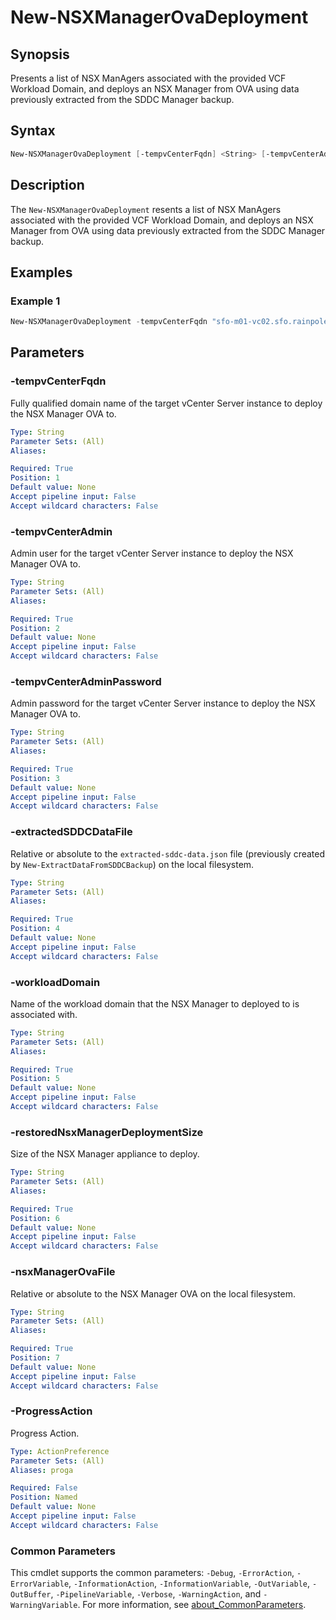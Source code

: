 # New-NSXManagerOvaDeployment

## Synopsis

Presents a list of NSX ManAgers associated with the provided VCF Workload Domain, and deploys an NSX Manager from OVA using data previously extracted from the SDDC Manager backup.

## Syntax

```powershell
New-NSXManagerOvaDeployment [-tempvCenterFqdn] <String> [-tempvCenterAdmin] <String> [-tempvCenterAdminPassword] <String> [-extractedSDDCDataFile] <String> [-workloadDomain] <String> [-restoredNsxManagerDeploymentSize] <String> [-nsxManagerOvaFile] <String> [-ProgressAction <ActionPreference>] [<CommonParameters>]
```

## Description

The `New-NSXManagerOvaDeployment` resents a list of NSX ManAgers associated with the provided VCF Workload Domain, and deploys an NSX Manager from OVA using data previously extracted from the SDDC Manager backup.

## Examples

### Example 1

```powershell
New-NSXManagerOvaDeployment -tempvCenterFqdn "sfo-m01-vc02.sfo.rainpole.io" -tempvCenterAdmin "administrator@vsphere.local" -tempvCenterAdminPassword "VMw@re1!" -extractedSDDCDataFile ".\extracted-sddc-data.json" -workloadDomain "sfo-m01" -restoredNsxManagerDeploymentSize medium -nsxManagerOvaFile "F:\OVA\nsx-unified-appliance-3.2.2.1.0.21487565.ova"
```

## Parameters

### -tempvCenterFqdn

Fully qualified domain name of the target vCenter Server instance to deploy the NSX Manager OVA to.

```yaml
Type: String
Parameter Sets: (All)
Aliases:

Required: True
Position: 1
Default value: None
Accept pipeline input: False
Accept wildcard characters: False
```

### -tempvCenterAdmin

Admin user for the target vCenter Server instance to deploy the NSX Manager OVA to.

```yaml
Type: String
Parameter Sets: (All)
Aliases:

Required: True
Position: 2
Default value: None
Accept pipeline input: False
Accept wildcard characters: False
```

### -tempvCenterAdminPassword

Admin password for the target vCenter Server instance to deploy the NSX Manager OVA to.

```yaml
Type: String
Parameter Sets: (All)
Aliases:

Required: True
Position: 3
Default value: None
Accept pipeline input: False
Accept wildcard characters: False
```

### -extractedSDDCDataFile

Relative or absolute to the `extracted-sddc-data.json` file (previously created by `New-ExtractDataFromSDDCBackup`) on the local filesystem.

```yaml
Type: String
Parameter Sets: (All)
Aliases:

Required: True
Position: 4
Default value: None
Accept pipeline input: False
Accept wildcard characters: False
```

### -workloadDomain

Name of the workload domain that the NSX Manager to deployed to is associated with.

```yaml
Type: String
Parameter Sets: (All)
Aliases:

Required: True
Position: 5
Default value: None
Accept pipeline input: False
Accept wildcard characters: False
```

### -restoredNsxManagerDeploymentSize

Size of the NSX Manager appliance to deploy.

```yaml
Type: String
Parameter Sets: (All)
Aliases:

Required: True
Position: 6
Default value: None
Accept pipeline input: False
Accept wildcard characters: False
```

### -nsxManagerOvaFile

Relative or absolute to the NSX Manager OVA on the local filesystem.

```yaml
Type: String
Parameter Sets: (All)
Aliases:

Required: True
Position: 7
Default value: None
Accept pipeline input: False
Accept wildcard characters: False
```

### -ProgressAction

Progress Action.

```yaml
Type: ActionPreference
Parameter Sets: (All)
Aliases: proga

Required: False
Position: Named
Default value: None
Accept pipeline input: False
Accept wildcard characters: False
```

### Common Parameters

This cmdlet supports the common parameters: `-Debug`, `-ErrorAction`, `-ErrorVariable`, `-InformationAction`, `-InformationVariable`, `-OutVariable`, `-OutBuffer`, `-PipelineVariable`, `-Verbose`, `-WarningAction`, and `-WarningVariable`. For more information, see [about_CommonParameters](http://go.microsoft.com/fwlink/?LinkID=113216).
